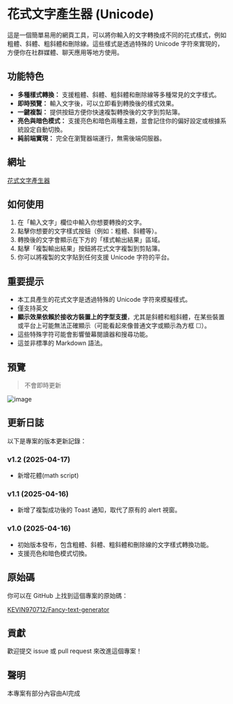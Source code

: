 # 花式文字產生器 (Unicode)

這是一個簡單易用的網頁工具，可以將你輸入的文字轉換成不同的花式樣式，例如粗體、斜體、粗斜體和刪除線。這些樣式是透過特殊的 Unicode 字符來實現的，方便你在社群媒體、聊天應用等地方使用。

## 功能特色

* **多種樣式轉換：** 支援粗體、斜體、粗斜體和刪除線等多種常見的文字樣式。
* **即時預覽：** 輸入文字後，可以立即看到轉換後的樣式效果。
* **一鍵複製：** 提供按鈕方便你快速複製轉換後的文字到剪貼簿。
* **亮色與暗色模式：** 支援亮色和暗色兩種主題，並會記住你的偏好設定或根據系統設定自動切換。
* **純前端實現：** 完全在瀏覽器端運行，無需後端伺服器。

## 網址

[花式文字產生器](https://kevin970712.github.io/Fancy-text-generator/)

## 如何使用

1.  在「輸入文字」欄位中輸入你想要轉換的文字。
2.  點擊你想要的文字樣式按鈕（例如：粗體、斜體等）。
3.  轉換後的文字會顯示在下方的「樣式輸出結果」區域。
4.  點擊「複製輸出結果」按鈕將花式文字複製到剪貼簿。
5.  你可以將複製的文字貼到任何支援 Unicode 字符的平台。

## 重要提示

* 本工具產生的花式文字是透過特殊的 Unicode 字符來模擬樣式。
* 僅支持英文
* **顯示效果依賴於接收方裝置上的字型支援**，尤其是斜體和粗斜體，在某些裝置或平台上可能無法正確顯示（可能看起來像普通文字或顯示為方框 ☐）。
* 這些特殊字符可能會影響螢幕閱讀器和搜尋功能。
* 這並非標準的 Markdown 語法。

## 預覽
> 不會即時更新

![image](https://github.com/user-attachments/assets/bc165cea-5041-413b-be63-67e1d3c178a7)

## 更新日誌

以下是專案的版本更新記錄：

### v1.2 (2025-04-17) 

* 新增花體(math script)

### v1.1 (2025-04-16) 

* 新增了複製成功後的 Toast 通知，取代了原有的 alert 視窗。

### v1.0 (2025-04-16)

* 初始版本發布，包含粗體、斜體、粗斜體和刪除線的文字樣式轉換功能。
* 支援亮色和暗色模式切換。



## 原始碼

你可以在 GitHub 上找到這個專案的原始碼：

[KEVIN970712/Fancy-text-generator](https://github.com/KEVIN970712/Fancy-text-generator)

## 貢獻

歡迎提交 issue 或 pull request 來改進這個專案！

## 聲明

本專案有部分內容由AI完成
